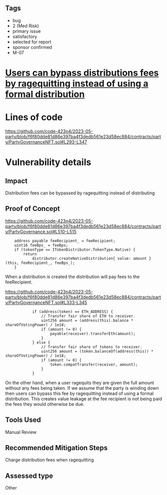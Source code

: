 ## Tags

- bug
- 2 (Med Risk)
- primary issue
- satisfactory
- selected for report
- sponsor confirmed
- M-07

# [Users can bypass distributions fees by ragequitting instead of using a formal distribution](https://github.com/code-423n4/2023-05-party-findings/issues/12) 

# Lines of code

https://github.com/code-423n4/2023-05-party/blob/f6f80dde81d86e397ba4f3dedb561e23d58ec884/contracts/party/PartyGovernanceNFT.sol#L293-L347


# Vulnerability details

## Impact

Distribution fees can be bypassed by ragequitting instead of distributing

## Proof of Concept

https://github.com/code-423n4/2023-05-party/blob/f6f80dde81d86e397ba4f3dedb561e23d58ec884/contracts/party/PartyGovernance.sol#L510-L515

        address payable feeRecipient_ = feeRecipient;
        uint16 feeBps_ = feeBps;
        if (tokenType == ITokenDistributor.TokenType.Native) {
            return
                distributor.createNativeDistribution{ value: amount }(this, feeRecipient_, feeBps_);
        }

When a distribution is created the distribution will pay fees to the feeRecipient.

https://github.com/code-423n4/2023-05-party/blob/f6f80dde81d86e397ba4f3dedb561e23d58ec884/contracts/party/PartyGovernanceNFT.sol#L333-L345

                if (address(token) == ETH_ADDRESS) {
                    // Transfer fair share of ETH to receiver.
                    uint256 amount = (address(this).balance * shareOfVotingPower) / 1e18;
                    if (amount != 0) {
                        payable(receiver).transferEth(amount);
                    }
                } else {
                    // Transfer fair share of tokens to receiver.
                    uint256 amount = (token.balanceOf(address(this)) * shareOfVotingPower) / 1e18;
                    if (amount != 0) {
                        token.compatTransfer(receiver, amount);
                    }
                }

On the other hand, when a user ragequits they are given the full amount without any fees being taken. If we assume that the party is winding down then users can bypass this fee by ragequitting instead of using a formal distribution. This creates value leakage at the fee recipient is not being paid the fees they would otherwise be due.

## Tools Used

Manual Review

## Recommended Mitigation Steps

Charge distribution fees when ragequitting


## Assessed type

Other